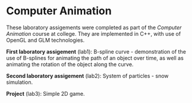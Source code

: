 # Computer Animation

These laboratory assigements were completed as part of the *Computer Animation* course at college. They are implemented in C++, with use of OpenGL and GLM technologies.

**First laboratory assigement** (lab1): B-spline curve - demonstration of the use of B-splines for animating the path of an object over time, as well as animating the rotation of the object along the curve.

**Second laboratory assigement** (lab2): System of particles - snow simulation.

**Project** (lab3): Simple 2D game.
